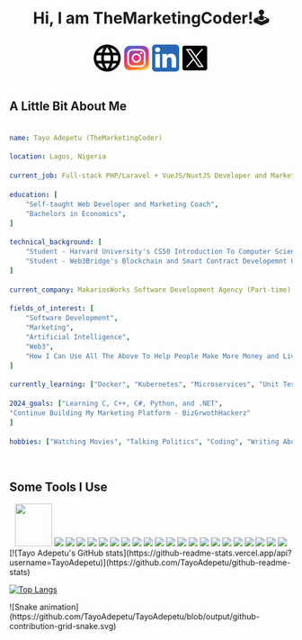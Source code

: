 <h1 align="center">
  Hi, I am TheMarketingCoder!🕹️
</h1>

<div align="center">
<a href="https://www.instagram.com/themarketingcoder/"><img src="/326663_language_web_icon.png" /></a>
<a href="https://www.instagram.com/themarketingcoder/"><img src="/6929237_instagram_icon.png" /></a>
<a href="www.linkedin.com/in/tayo-adepetu"><img src="/5296501_linkedin_network_linkedin logo_icon.png" /></a>
<a href="https://twitter.com/AdepetuTayo"><img src="/11053969_x_logo_twitter_new_brand_icon.png" /></a>
</div>

<br />

<h2>A Little Bit About Me</h2>

```yaml

name: Tayo Adepetu (TheMarketingCoder)

location: Lagos, Nigeria

current_job: Full-stack PHP/Laravel + VueJS/NuxtJS Developer and Marketing Coach

education: [
    "Self-taught Web Developer and Marketing Coach",
    "Bachelors in Economics",
]

technical_background: [
    "Student - Harvard University's CS50 Introduction To Computer Science",
    "Student - Web3Bridge's Blockchain and Smart Contract Developemnt Cohort X",
]

current_company: MakariosWorks Software Development Agency (Part-time)

fields_of_interest: [
    "Software Development",
    "Marketing",
    "Artificial Intelligence",
    "Web3",
    "How I Can Use All The Above To Help People Make More Money and Live More Convenient Lives"
]

currently_learning: ["Docker", "Kubernetes", "Microservices", "Unit Testing", "C", "Python"]

2024_goals: ["Learning C, C++, C#, Python, and .NET", 
"Continue Building My Marketing Platform - BizGrwothHackerz"
]

hobbies: ["Watching Movies", "Talking Politics", "Coding", "Writing About Marketing"]

```
<br/>
<h2>Some Tools I Use</h2>

<div align="center">
<img width=66px; height=76px  src="https://cdn.jsdelivr.net/gh/devicons/devicon@latest/icons/php/php-original.svg" />

<img src="https://cdn.jsdelivr.net/gh/devicons/devicon@latest/icons/laravel/laravel-original.svg" />

<img src="https://cdn.jsdelivr.net/gh/devicons/devicon@latest/icons/javascript/javascript-original.svg" />

<img src="https://cdn.jsdelivr.net/gh/devicons/devicon@latest/icons/vuejs/vuejs-original.svg" />

<img src="https://cdn.jsdelivr.net/gh/devicons/devicon@latest/icons/vuetify/vuetify-original.svg" />

<img src="https://cdn.jsdelivr.net/gh/devicons/devicon@latest/icons/nuxtjs/nuxtjs-original.svg" />

<img src="https://cdn.jsdelivr.net/gh/devicons/devicon@latest/icons/tailwindcss/tailwindcss-original-wordmark.svg" />

<img src="https://cdn.jsdelivr.net/gh/devicons/devicon@latest/icons/c/c-original.svg" />

<img src="https://cdn.jsdelivr.net/gh/devicons/devicon@latest/icons/cplusplus/cplusplus-original.svg" />

<img src="https://cdn.jsdelivr.net/gh/devicons/devicon@latest/icons/csharp/csharp-original.svg" />

<img src="https://cdn.jsdelivr.net/gh/devicons/devicon@latest/icons/python/python-original.svg" />

<img src="https://cdn.jsdelivr.net/gh/devicons/devicon@latest/icons/docker/docker-original.svg" />
          
<img src="https://cdn.jsdelivr.net/gh/devicons/devicon@latest/icons/kubernetes/kubernetes-original.svg" />

<img src="https://cdn.jsdelivr.net/gh/devicons/devicon@latest/icons/heroku/heroku-original.svg" />

<img src="https://cdn.jsdelivr.net/gh/devicons/devicon@latest/icons/digitalocean/digitalocean-original.svg" />

<img src="https://cdn.jsdelivr.net/gh/devicons/devicon@latest/icons/amazonwebservices/amazonwebservices-original-wordmark.svg" />

<img src="https://cdn.jsdelivr.net/gh/devicons/devicon@latest/icons/capacitor/capacitor-plain-wordmark.svg" />


<img src="https://cdn.jsdelivr.net/gh/devicons/devicon@latest/icons/git/git-original-wordmark.svg" />
          
<img src="https://cdn.jsdelivr.net/gh/devicons/devicon@latest/icons/github/github-original-wordmark.svg" />

<img src="https://cdn.jsdelivr.net/gh/devicons/devicon@latest/icons/githubactions/githubactions-original.svg" />

<img src="https://cdn.jsdelivr.net/gh/devicons/devicon@latest/icons/gitlab/gitlab-original-wordmark.svg" />

<img src="https://cdn.jsdelivr.net/gh/devicons/devicon@latest/icons/bitbucket/bitbucket-original-wordmark.svg" />
                      
                            
</div>

<div>
[![Tayo Adepetu's GitHub stats](https://github-readme-stats.vercel.app/api?username=TayoAdepetu)](https://github.com/TayoAdepetu/github-readme-stats)

[![Top Langs](https://github-readme-stats.vercel.app/api/top-langs/?username=TayoAdepetu&langs_count=10&layout=pie)](https://github.com/TayoAdepetu/github-readme-stats)

</div>

<div>
![Snake animation](https://github.com/TayoAdepetu/TayoAdepetu/blob/output/github-contribution-grid-snake.svg)
</div>